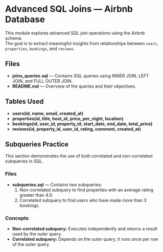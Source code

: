# Advanced SQL Joins — Airbnb Database

This module explores advanced SQL join operations using the Airbnb schema.  
The goal is to extract meaningful insights from relationships between `users`, `properties`, `bookings`, and `reviews`.

## Files

- **joins_queries.sql** — Contains SQL queries using INNER JOIN, LEFT JOIN, and FULL OUTER JOIN.
- **README.md** — Overview of the queries and their objectives.

## Tables Used

- **users(id, name, email, created_at)**
- **properties(id, title, host_id, price_per_night, location)**
- **bookings(id, user_id, property_id, start_date, end_date, total_price)**
- **reviews(id, property_id, user_id, rating, comment, created_at)**

## Subqueries Practice

This section demonstrates the use of both correlated and non-correlated subqueries in SQL.

### Files

- **subqueries.sql** — Contains two subqueries:
  1. Non-correlated subquery to find properties with an average rating greater than 4.0.
  2. Correlated subquery to find users who have made more than 3 bookings.

### Concepts

- **Non-correlated subquery:** Executes independently and returns a result used by the outer query.
- **Correlated subquery:** Depends on the outer query; it runs once per row of the outer query.
